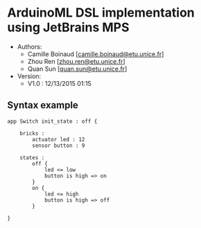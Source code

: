 # ArduinoML DSL implementation using JetBrains MPS

* Authors:
    * Camille Boinaud [[camille.boinaud@etu.unice.fr](mailto:camille.boinaud@etu.unice.fr)]    
    * Zhou Ren [[zhou.ren@etu.unice.fr](mailto:zhou.ren@etu.unice.fr)]
    * Quan Sun [[quan.sun@etu.unice.fr](mailto:quan.sun@etu.unice.fr)]
* Version:
    * V1.0 : 12/13/2015 01:15


## Syntax example
    
```
app Switch init_state : off {
    
    bricks :
        actuator led : 12
        sensor button : 9

    states : 
        off {
            led <= low
            button is high => on
        }
        on {
            led <= high
            button is high => off
        }

}
```